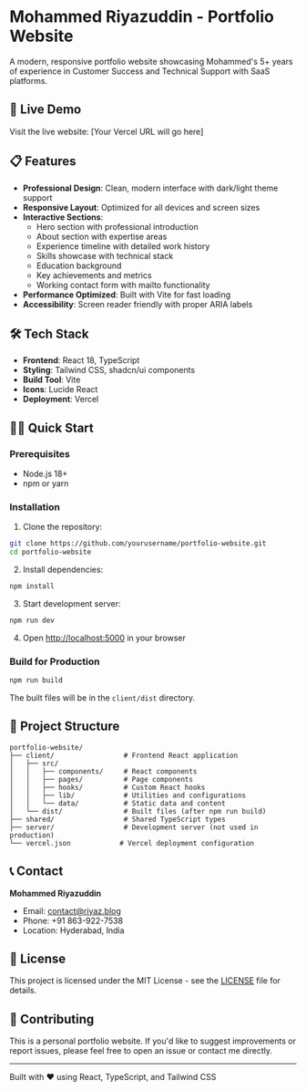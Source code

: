 # Mohammed Riyazuddin - Portfolio Website

A modern, responsive portfolio website showcasing Mohammed's 5+ years of experience in Customer Success and Technical Support with SaaS platforms.

## 🚀 Live Demo

Visit the live website: [Your Vercel URL will go here]

## 📋 Features

- **Professional Design**: Clean, modern interface with dark/light theme support
- **Responsive Layout**: Optimized for all devices and screen sizes
- **Interactive Sections**:
  - Hero section with professional introduction
  - About section with expertise areas
  - Experience timeline with detailed work history
  - Skills showcase with technical stack
  - Education background
  - Key achievements and metrics
  - Working contact form with mailto functionality
- **Performance Optimized**: Built with Vite for fast loading
- **Accessibility**: Screen reader friendly with proper ARIA labels

## 🛠️ Tech Stack

- **Frontend**: React 18, TypeScript
- **Styling**: Tailwind CSS, shadcn/ui components
- **Build Tool**: Vite
- **Icons**: Lucide React
- **Deployment**: Vercel

## 🏃‍♂️ Quick Start

### Prerequisites
- Node.js 18+ 
- npm or yarn

### Installation

1. Clone the repository:
```bash
git clone https://github.com/yourusername/portfolio-website.git
cd portfolio-website
```

2. Install dependencies:
```bash
npm install
```

3. Start development server:
```bash
npm run dev
```

4. Open [http://localhost:5000](http://localhost:5000) in your browser

### Build for Production

```bash
npm run build
```

The built files will be in the `client/dist` directory.

## 📁 Project Structure

```
portfolio-website/
├── client/                 # Frontend React application
│   ├── src/
│   │   ├── components/     # React components
│   │   ├── pages/          # Page components
│   │   ├── hooks/          # Custom React hooks
│   │   ├── lib/            # Utilities and configurations
│   │   └── data/           # Static data and content
│   └── dist/               # Built files (after npm run build)
├── shared/                 # Shared TypeScript types
├── server/                 # Development server (not used in production)
└── vercel.json            # Vercel deployment configuration
```

## 📞 Contact

**Mohammed Riyazuddin**
- Email: contact@riyaz.blog
- Phone: +91 863-922-7538
- Location: Hyderabad, India

## 📄 License

This project is licensed under the MIT License - see the [LICENSE](LICENSE) file for details.

## 🤝 Contributing

This is a personal portfolio website. If you'd like to suggest improvements or report issues, please feel free to open an issue or contact me directly.

---

Built with ❤️ using React, TypeScript, and Tailwind CSS